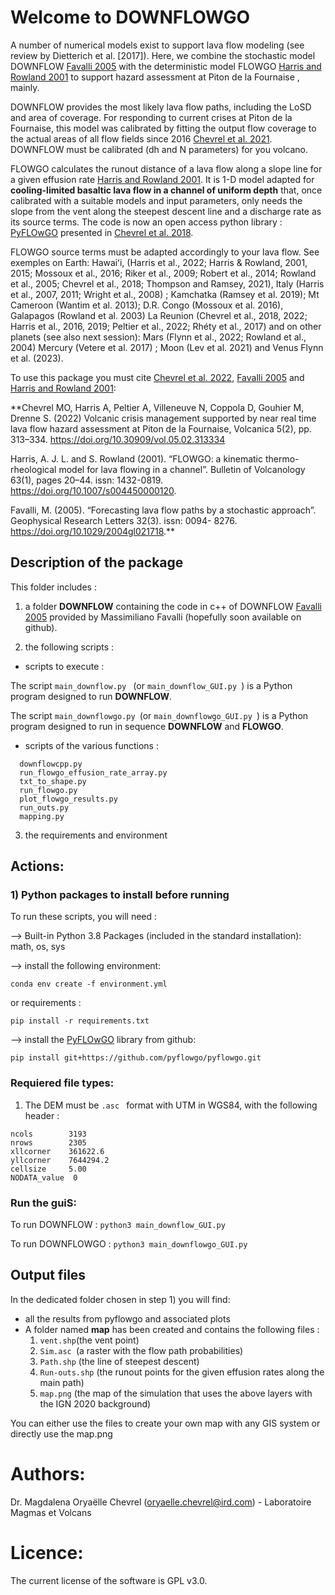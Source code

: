 # Welcome to DOWNFLOWGO

A number of numerical models exist to support lava flow modeling (see review by Dietterich et al. [2017]). 
Here, we combine the stochastic model DOWNFLOW [Favalli 2005](https://doi.org/10.1029/2004gl021718) with the deterministic model FLOWGO [Harris and Rowland 2001](https://doi.org/10.1007/s004450000120) to support hazard assessment at Piton de la Fournaise , mainly.

DOWNFLOW provides the most likely lava flow paths, including the LoSD and area of coverage. 
For responding to current crises at Piton de la Fournaise, this model was calibrated by fitting the output flow coverage 
to the actual areas of all flow fields since 2016 [Chevrel et al. 2021](https://doi.org/10.5194/nhess-21-2355-2021). DOWNFLOW must be calibrated (dh and N parameters) for you volcano.

FLOWGO calculates the runout distance of a lava flow along a slope line for a given effusion rate [Harris and Rowland 2001](https://doi.org/10.1007/s004450000120). 
It is 1-D model adapted for **cooling-limited basaltic lava flow in a channel of uniform depth** that, once calibrated with a suitable models and input parameters, 
only needs the slope from the vent along the steepest descent line and a discharge rate as its source terms.
The code is now an open access python library : [PyFLOwGO](https://github.com/pyflowgo/pyflowgo.git) presented in [Chevrel et al. 2018](https://doi.org/10.1016/j.cageo.2017.11.009). 

FLOWGO source terms must be adapted accordingly to your lava flow. 
See exemples on Earth: Hawaiʻi, (Harris et al., 2022; Harris & Rowland, 2001, 2015; Mossoux et al., 2016; Riker et al., 2009; Robert et al., 2014; Rowland et al., 2005; Chevrel et al., 2018; Thompson and Ramsey, 2021), 
Italy (Harris et al., 2007, 2011; Wright et al., 2008) ; Kamchatka (Ramsey et al. 2019); Mt Cameroon (Wantim et al. 2013); D.R. Congo (Mossoux et al. 2016), Galapagos (Rowland et al. 2003) 
La Reunion  (Chevrel et al., 2018, 2022; Harris et al., 2016, 2019; Peltier et al., 2022; Rhéty et al., 2017) 
and on other planets (see also next session): Mars (Flynn et al., 2022; Rowland et al., 2004) Mercury (Vetere et al. 2017) ; 
Moon (Lev et al. 2021) and Venus Flynn et al. (2023). 

To use this package you must cite [Chevrel et al. 2022](https://doi.org/10.30909/vol.05.02.313334), [Favalli 2005](https://doi.org/10.1029/2004gl021718) and [Harris and Rowland 2001](https://doi.org/10.1007/s004450000120):

**Chevrel MO, Harris A, Peltier A, Villeneuve N, Coppola D, Gouhier M, Drenne S. (2022) 
Volcanic crisis management supported by near real time lava flow hazard assessment at Piton de la Fournaise, 
Volcanica 5(2), pp. 313–334. https://doi.org/10.30909/vol.05.02.313334

Harris, A. J. L. and S. Rowland (2001). “FLOWGO: a kinematic thermo-rheological model for lava flowing in a channel”. 
Bulletin of Volcanology 63(1), pages 20–44. issn: 1432-0819. https://doi.org/10.1007/s004450000120.

Favalli, M. (2005). “Forecasting lava flow paths by a stochastic approach”. Geophysical Research Letters 32(3). 
issn: 0094- 8276. https://doi.org/10.1029/2004gl021718.**


## Description of the package 
This folder includes :

1) a folder **DOWNFLOW** containing the code in c++ of DOWNFLOW [Favalli 2005](https://doi.org/10.1029/2004gl021718) 
provided by Massimiliano Favalli (hopefully soon available on github).


2) the following scripts :

- scripts to execute :

The script   ``` main_downflow.py  ``` (or ``` main_downflow_GUI.py  ```) is a Python program designed to run **DOWNFLOW**.

The script   ``` main_downflowgo.py  ```(or ``` main_downflowgo_GUI.py  ```)  is a Python program designed to run in sequence **DOWNFLOW** and **FLOWGO**. 


- scripts of the various functions :
```
  downflowcpp.py
  run_flowgo_effusion_rate_array.py
  txt_to_shape.py
  run_flowgo.py
  plot_flowgo_results.py
  run_outs.py
  mapping.py
  ```

3) the requirements and environment

## Actions:

### 1) Python packages to install before running

To run these scripts, you will need :

--> Built-in Python 3.8 Packages (included in the standard installation): math, os, sys


--> install the following environment:

```conda env create -f environment.yml```

or requirements :

```pip install -r requirements.txt```

--> install the [PyFLOwGO](https://github.com/pyflowgo/pyflowgo.git) library from github:

```pip install git+https://github.com/pyflowgo/pyflowgo.git   ```


### Requiered file types:

1) The DEM must be  ```.asc ``` format with UTM in WGS84, with the following header :
```
ncols        3193
nrows        2305
xllcorner    361622.6
yllcorner    7644294.2
cellsize     5.00
NODATA_value  0
 ```


### Run the guiS:

To run DOWNFLOW :
 ``` python3 main_downflow_GUI.py ```

To run DOWNFLOWGO :
 ``` python3 main_downflowgo_GUI.py ```

## Output files

In the dedicated folder chosen in step 1) you will find:
* all the results from pyflowgo and associated plots
* A folder named **map** has been created and contains the following files :
  1) ```vent.shp```(the vent point)
  2) ```Sim.asc ```(a raster with the flow path probabilities)
  3) ```Path.shp``` (the line of steepest descent)
  4) ```Run-outs.shp``` (the runout points for the given effusion rates along the main path)
  5) ```map.png``` (the map of the simulation that uses the above layers with the IGN 2020 background)

You can either use the files to create your own map with any GIS system or directly use the map.png

 # Authors:
 Dr. Magdalena Oryaëlle Chevrel (oryaelle.chevrel@ird.com) - Laboratoire Magmas et Volcans

 # Licence:
The current license of the software is GPL v3.0.
